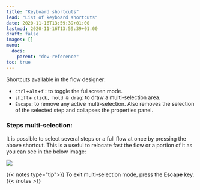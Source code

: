 ```yaml
---
title: "Keyboard shortcuts"
lead: "List of keyboard shortcuts"
date: 2020-11-16T13:59:39+01:00
lastmod: 2020-11-16T13:59:39+01:00
draft: false
images: []
menu:
  docs:
    parent: "dev-reference"
toc: true
---
```


Shortcuts available in the flow designer:

- `ctrl`+`alt`+`f` : to toggle the fullscreen mode.
- `shift`+ `click, hold & drag`: to draw a multi-selection area. 
- `Escape`: to remove any active multi-selection. Also removes the selection of the selected step and collapses the properties panel.


### Steps multi-selection:

It is possible to select several steps or a full flow at once by pressing the above shortcut. This is a useful to relocate fast the flow or a portion of it as you can see in the below image:

![](https://maximiranda.github.io/slingrDoc/images/vendor/flows/multiselect.gif)

{{< notes type="tip">}}
To exit multi-selection mode, press the **Escape** key.
{{< /notes >}}
